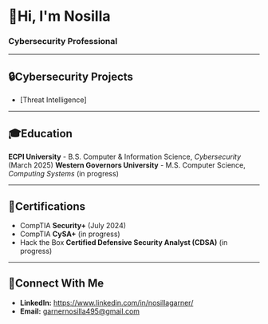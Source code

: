 # 👋Hi, I'm Nosilla 


### Cybersecurity Professional

---

## 🔒Cybersecurity Projects 
- [Threat Intelligence]


---

## 🎓Education
**ECPI University** - B.S. Computer & Information Science, *Cybersecurity* (March 2025)
**Western Governors University** - M.S. Computer Science, *Computing Systems* (in progress)

---

## 📜Certifications
- CompTIA **Security+** (July 2024)
- CompTIA **CySA+** (in progress)
- Hack the Box **Certified Defensive Security Analyst (CDSA)** (in progress)

---

## 📱Connect With Me
- **LinkedIn:** https://www.linkedin.com/in/nosillagarner/
- **Email:** garnernosilla495@gmail.com
